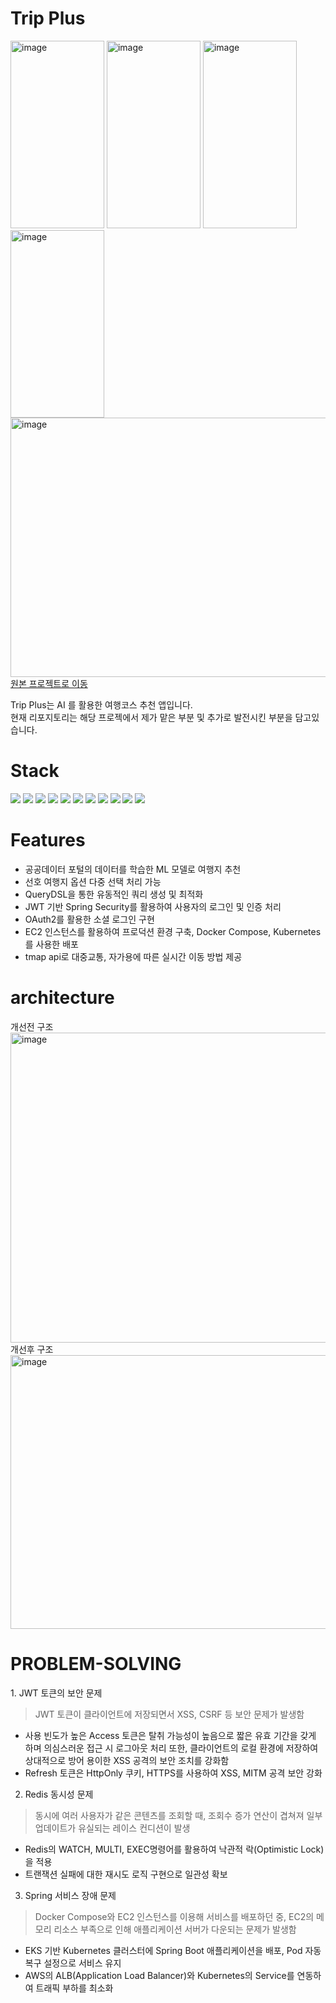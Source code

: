 <h1>Trip Plus</h1>
<img width="150" height="300" alt="image" src="https://github.com/user-attachments/assets/f4e026c2-6b29-4200-9cd8-0d8bc7dd44fa" />
<img width="150" height="300" alt="image" src="https://github.com/user-attachments/assets/da7e2cdf-1cc9-427e-8cd4-7e1eacff4063" />
<img width="150" height="300" alt="image" src="https://github.com/user-attachments/assets/7d4261bf-e280-42e5-9679-0480c024cd11" />
<img width="150" height="300" alt="image" src="https://github.com/user-attachments/assets/ffeac0f6-6b9c-4bb1-9b88-d5c84acaf047" />
<br>
<img width="681" height="415" alt="image" src="https://github.com/user-attachments/assets/ec8b8a5f-b63d-4289-841a-6187e1734f3b" />
<br>
<a href="https://github.com/Team-Deepin">원본 프로젝트로 이동</a>
<P>Trip Plus는 AI 를 활용한 여행코스 추천 앱입니다.<br>
현재 리포지토리는 해당 프로젝에서 제가 맡은 부분 및 추가로 발전시킨 부분을 담고있습니다.</P>
<h1>Stack</h1>
<!-- Backend -->
<img src="https://img.shields.io/badge/Spring-6DB33F?style=for-the-badge&logo=spring&logoColor=white">
<img src="https://img.shields.io/badge/Spring%20Security-6DB33F?style=for-the-badge&logo=springsecurity&logoColor=white">
<img src="https://img.shields.io/badge/JWT-000000?style=for-the-badge&logo=jsonwebtokens&logoColor=white">
<img src="https://img.shields.io/badge/OAuth2-2FADFF?style=for-the-badge&logo=oauth&logoColor=white">

<!-- Infra -->
<img src="https://img.shields.io/badge/AWS%20EKS-FF9900?style=for-the-badge&logo=amazon-eks&logoColor=white">
<img src="https://img.shields.io/badge/AWS%20EC2-FF9900?style=for-the-badge&logo=amazon-ec2&logoColor=white">
<img src="https://img.shields.io/badge/AWS%20RDS-527FFF?style=for-the-badge&logo=amazon-rds&logoColor=white">

<!-- Monitoring & Caching -->
<img src="https://img.shields.io/badge/Redis-DC382D?style=for-the-badge&logo=redis&logoColor=white">
<img src="https://img.shields.io/badge/Prometheus-E6522C?style=for-the-badge&logo=prometheus&logoColor=white">
<img src="https://img.shields.io/badge/Grafana-F46800?style=for-the-badge&logo=grafana&logoColor=white">

<!-- Others -->
<img src="https://img.shields.io/badge/Docker-2496ED?style=for-the-badge&logo=docker&logoColor=white">
<h1>Features</h1>
<ul>
  <li>공공데이터 포털의 데이터를 학습한 ML 모델로 여행지 추천</li>
  <li>선호 여행지 옵션 다중 선택 처리 가능</li>
  <li>QueryDSL을 통한 유동적인 쿼리 생성 및 최적화</li>
  <li>JWT 기반 Spring Security를 활용하여 사용자의 로그인 및 인증 처리</li>
  <li>OAuth2를 활용한 소셜 로그인 구현</li>
  <li>EC2 인스턴스를 활용하여 프로덕션 환경 구축, Docker Compose, Kubernetes를 사용한 배포</li>
  <li>tmap api로 대중교통, 자가용에 따른 실시간 이동 방법 제공</li>
</ul>
<h1>
  architecture
</h1>
개선전 구조
<img width="716" height="496" alt="image" src="https://github.com/user-attachments/assets/32787b6d-566b-4c9e-a933-572f28b601bf" />
개선후 구조
<img width="662" height="438" alt="image" src="https://github.com/user-attachments/assets/b8a4338d-d84b-4fbc-a984-c31710920b67" />
<h1>PROBLEM-SOLVING</h1>
1. JWT 토큰의 보안 문제

> JWT 토큰이 클라이언트에 저장되면서 XSS, CSRF 등 보안 문제가 발생함
> 
- 사용 빈도가 높은 Access 토큰은 탈취 가능성이 높음으로 짧은 유효 기간을 갖게 하며 의심스러운 접근 시 로그아웃 처리 또한, 클라이언트의 로컬 환경에 저장하여 상대적으로 방어 용이한 XSS 공격의 보안 조치를 강화함
- Refresh 토큰은 HttpOnly 쿠키, HTTPS를 사용하여 XSS, MITM 공격 보안 강화

2. Redis 동시성 문제

> 동시에 여러 사용자가 같은 콘텐츠를 조회할 때, 조회수 증가 연산이 겹쳐져 일부 업데이트가 유실되는 레이스 컨디션이 발생
> 
- Redis의 WATCH, MULTI, EXEC명령어를 활용하여 낙관적 락(Optimistic Lock)을 적용
- 트랜잭션 실패에 대한 재시도 로직 구현으로 일관성 확보

3. Spring 서비스 장애 문제

> Docker Compose와 EC2 인스턴스를 이용해 서비스를 배포하던 중, EC2의 메모리 리소스 부족으로 인해 애플리케이션 서버가 다운되는 문제가 발생함
> 
- EKS 기반 Kubernetes 클러스터에 Spring Boot 애플리케이션을 배포, Pod 자동 복구 설정으로 서비스 유지
- AWS의 ALB(Application Load Balancer)와 Kubernetes의 Service를 연동하여 트래픽 부하를 최소화
